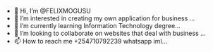 - 👋 Hi, I’m @FELIXMOGUSU
- 👀 I’m interested in creating my own application for business ...
- 🌱 I’m currently learning Information Technology degree...
- 💞️ I’m looking to collaborate on websites that deal with business ...
- 📫 How to reach me +254710792239 whatsapp iml...

<!---
FELIXMOGUSU/FELIXMOGUSU is a ✨ special ✨ repository because its `README.md` (this file) appears on your GitHub profile.
You can click the Preview link to take a look at your changes.
--->
